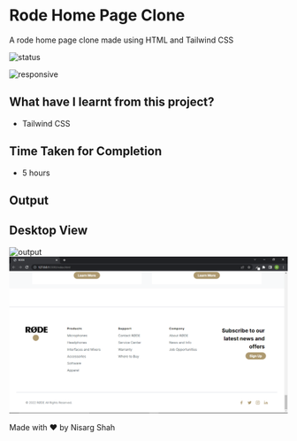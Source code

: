 # Rode Home Page Clone
A rode home page clone made using HTML and Tailwind CSS

![status](https://img.shields.io/badge/status-ongoing-green)

![responsive](https://img.shields.io/badge/responsive-true-blue)

## What have I learnt from this project?
- Tailwind CSS

## Time Taken for Completion
- 5 hours

<!-- ### Checkout the Project here : [portfoliodeveloper](https://portfoliodeveloper.netlify.app/) -->

## Output

## Desktop View
![output](desktop.png)
![output2](desktop2.png)

Made with ❤️ by Nisarg Shah


